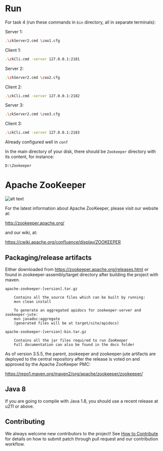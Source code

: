 # Run

For task 4 (run these commands in ```bin``` directory, all in separate terminals):

Server 1:

```bash
.\zkServer2.cmd \zoo1.cfg
```

Client 1:

```bash
.\zkCli.cmd -server 127.0.0.1:2181
```

Server 2:

```bash
.\zkServer2.cmd \zoo2.cfg
```

Client 2:

```bash
.\zkCli.cmd -server 127.0.0.1:2182
```

Server 3:

```bash
.\zkServer2.cmd \zoo3.cfg
```

Client 3:

```bash
.\zkCli.cmd -server 127.0.0.1:2183
```

Already configured well in ```conf```

In the main directory of your disk, there should be ```Zookeeper``` directory with its content,
for instance: 

```
D:\Zookeeper
```

#

# Apache ZooKeeper
![alt text](https://zookeeper.apache.org/images/zookeeper_small.gif "ZooKeeper")

For the latest information about Apache ZooKeeper, please visit our website at:

   http://zookeeper.apache.org/

and our wiki, at:

   https://cwiki.apache.org/confluence/display/ZOOKEEPER

## Packaging/release artifacts

Either downloaded from https://zookeeper.apache.org/releases.html or
found in zookeeper-assembly/target directory after building the project with maven.

    apache-zookeeper-[version].tar.gz

        Contains all the source files which can be built by running:
        mvn clean install

        To generate an aggregated apidocs for zookeeper-server and zookeeper-jute:
        mvn javadoc:aggregate
        (generated files will be at target/site/apidocs)

    apache-zookeeper-[version]-bin.tar.gz

        Contains all the jar files required to run ZooKeeper
        Full documentation can also be found in the docs folder

As of version 3.5.5, the parent, zookeeper and zookeeper-jute artifacts
are deployed to the central repository after the release
is voted on and approved by the Apache ZooKeeper PMC:

  https://repo1.maven.org/maven2/org/apache/zookeeper/zookeeper/

## Java 8

If you are going to compile with Java 1.8, you should use a
recent release at u211 or above. 

## Contributing
We always welcome new contributors to the project! See [How to Contribute](https://cwiki.apache.org/confluence/display/ZOOKEEPER/HowToContribute) for details on how to submit patch through pull request and our contribution workflow.


